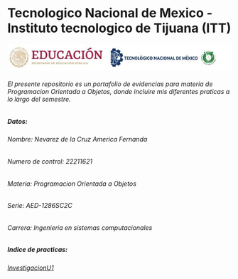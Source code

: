 
# Tecnologico Nacional de Mexico - Instituto tecnologico de Tijuana (ITT) 
![Logo](./imagenes/logo.png)
###### El presente repositorio es un portafolio de evidencias para materia de Programacion Orientada a Objetos, donde incluire mis diferentes praticas a lo largo del semestre.
##### Datos:
###### Nombre: Nevarez de la Cruz America Fernanda
###### Numero de control: 22211621
###### Materia: Programacion Orientada a Objetos
###### Serie: AED-1286SC2C
###### Carrera: Ingenieria en sistemas computacionales
##### Indice de practicas:
###### [InvestigacionU1](./ParadigmaOO/README.MD)
